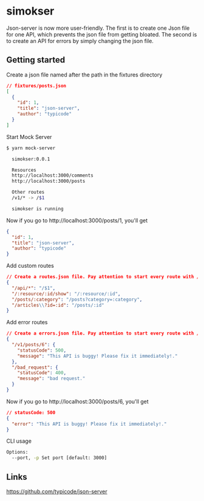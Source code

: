 # simokser

Json-server is now more user-friendly. The first is to create one Json file for one API, which prevents the json file from getting bloated. The second is to create an API for errors by simply changing the json file.

## Getting started

Create a json file named after the path in the fixtures directory

```json
// fixtures/posts.json
[
  {
    "id": 1,
    "title": "json-server",
    "author": "typicode"
  }
]
```

Start Mock Server

```bash
$ yarn mock-server

  simokser:0.0.1

  Resources
  http://localhost:3000/comments
  http://localhost:3000/posts

  Other routes
  /v1/* -> /$1

  simokser is running

```

Now if you go to http://localhost:3000/posts/1, you'll get

```json
{
  "id": 1,
  "title": "json-server",
  "author": "typicode"
}
```

Add custom routes

```json
// Create a routes.json file. Pay attention to start every route with /.
{
  "/api/*": "/$1",
  "/:resource/:id/show": "/:resource/:id",
  "/posts/:category": "/posts?category=:category",
  "/articles\\?id=:id": "/posts/:id"
}
```

Add error routes

```json
// Create a errors.json file. Pay attention to start every route with /.
{
  "/v1/posts/6": {
    "statusCode": 500,
    "message": "This API is buggy! Please fix it immediately!."
  },
  "/bad_request": {
    "statusCode": 400,
    "message": "bad request."
  }
}
```

Now if you go to http://localhost:3000/posts/6, you'll get

```json
// statusCode: 500
{
  "error": "This API is buggy! Please fix it immediately!."
}
```

CLI usage

```bash
Options:
  --port, -p Set port [default: 3000]
```

## Links

https://github.com/typicode/json-server
